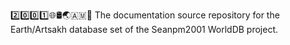 2️⃣️0️⃣️0️⃣️1️⃣️🌐️🛢️🌏️🇦🇲️📖️ The documentation source repository for the Earth/Artsakh database set of the Seanpm2001 WorldDB project. 
